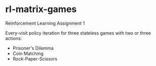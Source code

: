 # rl-matrix-games
Reinforcement Learning Assignment 1

Every-visit policy iteration for three stateless games with two or three actions:
- Prisoner's Dilemma
- Coin Matching
- Rock-Paper-Scissors

